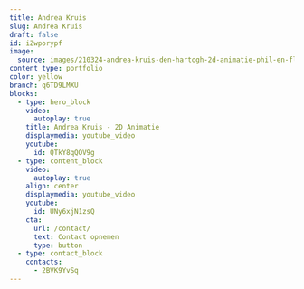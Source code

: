 ```yaml
---
title: Andrea Kruis
slug: Andrea Kruis
draft: false
id: iZwporypf
image:
  source: images/210324-andrea-kruis-den-hartogh-2d-animatie-phil-en-flo.jpg
content_type: portfolio
color: yellow
branch: q6TD9LMXU
blocks:
  - type: hero_block
    video:
      autoplay: true
    title: Andrea Kruis - 2D Animatie
    displaymedia: youtube_video
    youtube:
      id: QTkY8qQOV9g
  - type: content_block
    video:
      autoplay: true
    align: center
    displaymedia: youtube_video
    youtube:
      id: UNy6xjN1zsQ
    cta:
      url: /contact/
      text: Contact opnemen
      type: button
  - type: contact_block
    contacts:
      - 2BVK9YvSq
---
```

